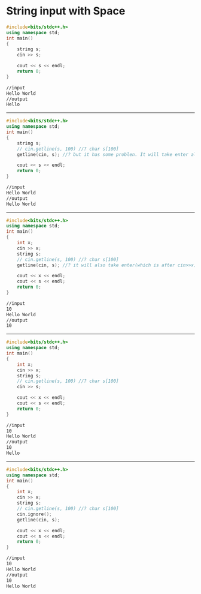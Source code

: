 # String input with Space

```c++
#include<bits/stdc++.h>
using namespace std;
int main()
{
    string s;
    cin >> s;

    cout << s << endl;
    return 0;
}
```
```bash
//input
Hello World
//output
Hello
```

-------------------------------------------------------------------------------------------------------------------------------------

```c++
#include<bits/stdc++.h>
using namespace std;
int main()
{
    string s;
    // cin.getline(s, 100) //? char s[100]
    getline(cin, s); //? but it has some problen. It will take enter also

    cout << s << endl;
    return 0;
}
```
```bash
//input
Hello World
//output
Hello World
```

-------------------------------------------------------------------------------------------------------------------------------------

```c++
#include<bits/stdc++.h>
using namespace std;
int main()
{
    int x;
    cin >> x;
    string s;
    // cin.getline(s, 100) //? char s[100]
    getline(cin, s); //? it will also take enter(which is after cin>>x)

    cout << x << endl;
    cout << s << endl;
    return 0;
}
```
```bash
//input
10
Hello World
//output
10
```

---------------------------------------------------------------------------------------------------------------------------------

```c++
#include<bits/stdc++.h>
using namespace std;
int main()
{
    int x;
    cin >> x;
    string s;
    // cin.getline(s, 100) //? char s[100]
    cin >> s;

    cout << x << endl;
    cout << s << endl;
    return 0;
}
```
```bash
//input
10
Hello World
//output
10
Hello
```

-------------------------------------------------------------------------------------------------------------------------------------

```c++
#include<bits/stdc++.h>
using namespace std;
int main()
{
    int x;
    cin >> x;
    string s;
    // cin.getline(s, 100) //? char s[100]
    cin.ignore();
    getline(cin, s);

    cout << x << endl;
    cout << s << endl;
    return 0;
}
```
```bash
//input
10
Hello World
//output
10
Hello World
```
